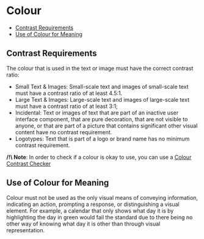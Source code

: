 # Colour

* [Contrast Requirements](#contrast-requirements)
* [Use of Colour for Meaning](#use-of-colour-for-meaning)

## Contrast Requirements

The colour that is used in the text or image must have the correct contrast ratio:

  + Small Text & Images: Small-scale text and images of small-scale text must have a contrast ratio of at least 4.5:1.
  + Large Text & Images: Large-scale text and images of large-scale text must have a contrast ratio of at least 3:1;
  + Incidental: Text or images of text that are part of an inactive user interface component, that are pure decoration, that are not visible to anyone, or that are part of a picture that contains significant other visual content have no contrast requirement.
  + Logotypes: Text that is part of a logo or brand name has no minimum contrast requirement.

**/!\ Note**: In order to check if a colour is okay to use, you can use a [Colour Contrast Checker](https://snook.ca/technical/colour_contrast/colour.html)

## Use of Colour for Meaning

Colour must not be used as the only visual means of conveying information, indicating an action, prompting a response, or distinguishing a visual element. For example, a calendar that only shows what day it is by highlighting the day in green would fail the standard due to there being no other way of knowing what day it is other than through visual representation.
